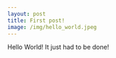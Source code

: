 ```yaml
---
layout: post
title: First post!
image: /img/hello_world.jpeg
---
```


Hello World! It just had to be done!
